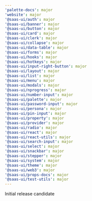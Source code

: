 ```yaml
---
'palette-docs': major
'website': major
'@saas-ui/auth': major
'@saas-ui/banner': major
'@saas-ui/button': major
'@saas-ui/card': major
'@saas-ui/clerk': major
'@saas-ui/collapse': major
'@saas-ui/data-table': major
'@saas-ui/forms': major
'@saas-ui/hooks': major
'@saas-ui/hotkeys': major
'@saas-ui/input-right-button': major
'@saas-ui/layout': major
'@saas-ui/list': major
'@saas-ui/menu': major
'@saas-ui/modals': major
'@saas-ui/nprogress': major
'@saas-ui/number-input': major
'@saas-ui/palette': major
'@saas-ui/password-input': major
'@saas-ui/persona': major
'@saas-ui/pin-input': major
'@saas-ui/property': major
'@saas-ui/provider': major
'@saas-ui/radio': major
'@saas-ui/react': major
'@saas-ui/react-utils': major
'@saas-ui/search-input': major
'@saas-ui/select': major
'@saas-ui/snackbar': major
'@saas-ui/stepper': major
'@saas-ui/system': major
'@saas-ui/theme': major
'@saas-ui/web3': major
'@saas-ui/props-docs': major
'@saas-ui/test-utils': major
---
```


Initial release candidate

